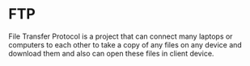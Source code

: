 # FTP
File Transfer Protocol is a project that can connect many laptops or computers to each other to take a copy of any 
files on any device and download them and also can open these files in client device.
